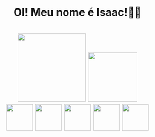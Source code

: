 <h1 align="center"> OI! Meu nome é Isaac!👋👋 <h1>

<div align="center">
<img height="180cm" src="https://github-readme-stats.vercel.app/api?username=IsaacFaleirosQuevedo&show_icons=true&theme=radical">
<img height="130cm" src="https://github-readme-stats.vercel.app/api/top-langs/?username=IsaacFaleirosQuevedo&layout=compact&theme=radical">  
</div>
 
 <div align="center">
  <img hight="70" width="70" src="https://cdn.jsdelivr.net/gh/devicons/devicon/icons/css3/css3-original-wordmark.svg" />
  <img hight="70" width="70" src="https://cdn.jsdelivr.net/gh/devicons/devicon/icons/html5/html5-original-wordmark.svg" />
  <img hight="70" width="70" src="https://cdn.jsdelivr.net/gh/devicons/devicon/icons/python/python-original.svg" />
  <img hight="70" width="70" src="https://cdn.jsdelivr.net/gh/devicons/devicon/icons/visualstudio/visualstudio-plain.svg" />
  <img hight="70" width="70" src="https://cdn.jsdelivr.net/gh/devicons/devicon/icons/vscode/vscode-original.svg" />
 </div>
